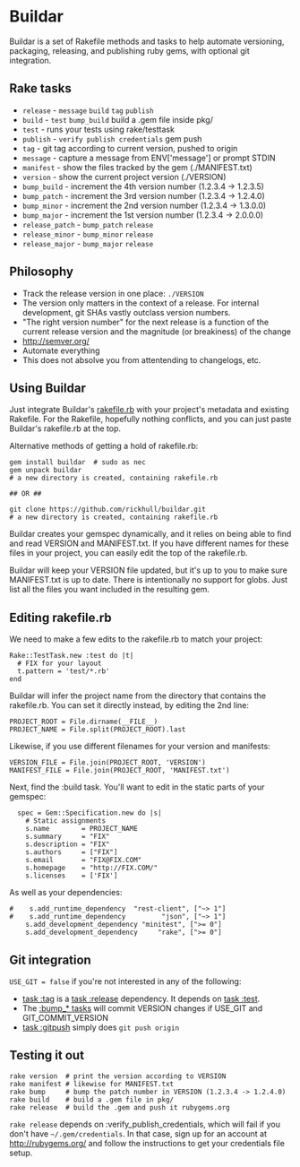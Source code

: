 Buildar
=======
Buildar is a set of Rakefile methods and tasks to help automate versioning,
packaging, releasing, and publishing ruby gems, with optional git integration.

Rake tasks
----------
* `release` - `message` `build` `tag` `publish`
* `build` - `test` `bump_build` build a .gem file inside pkg/
* `test` - runs your tests using rake/testtask
* `publish` - `verify publish credentials` gem push
* `tag` - git tag according to current version, pushed to origin
* `message` - capture a message from ENV['message'] or prompt STDIN
* `manifest` - show the files tracked by the gem (./MANIFEST.txt)
* `version` - show the current project version (./VERSION)
* `bump_build` - increment the 4th version number (1.2.3.4 -> 1.2.3.5)
* `bump_patch` - increment the 3rd version number (1.2.3.4 -> 1.2.4.0)
* `bump_minor` - increment the 2nd version number (1.2.3.4 -> 1.3.0.0)
* `bump_major` - increment the 1st version number (1.2.3.4 -> 2.0.0.0)
* `release_patch` - `bump_patch` `release`
* `release_minor` - `bump_minor` `release`
* `release_major` - `bump_major` `release`

Philosophy
----------
* Track the release version in one place: `./VERSION`
* The version only matters in the context of a release.  For internal development, git SHAs vastly outclass version numbers.
* "The right version number" for the next release is a function of the current release version and the magnitude (or breakiness) of the change
* http://semver.org/
* Automate everything
* This does not absolve you from attentending to changelogs, etc.

Using Buildar
-------------
Just integrate Buildar's [rakefile.rb](https://github.com/rickhull/buildar/raw/master/rakefile.rb) with your project's metadata and existing Rakefile.  For the Rakefile, hopefully nothing conflicts, and you can just paste Buildar's rakefile.rb at the top.

Alternative methods of getting a hold of rakefile.rb:

    gem install buildar  # sudo as nec
    gem unpack buildar
    # a new directory is created, containing rakefile.rb

    ## OR ##

    git clone https://github.com/rickhull/buildar.git
    # a new directory is created, containing rakefile.rb

Buildar creates your gemspec dynamically, and it relies on being able to find and read VERSION and MANIFEST.txt.  If you have different names for these files in your project, you can easily edit the top of the rakefile.rb.

Buildar will keep your VERSION file updated, but it's up to you to make sure MANIFEST.txt is up to date.  There is intentionally no support for globs.  Just list all the files you want included in the resulting gem.

Editing rakefile.rb
-------------------
We need to make a few edits to the rakefile.rb to match your project:

    Rake::TestTask.new :test do |t|
      # FIX for your layout
      t.pattern = 'test/*.rb'
    end

Buildar will infer the project name from the directory that contains the rakefile.rb.  You can set it directly instead, by editing the 2nd line:

    PROJECT_ROOT = File.dirname(__FILE__)
    PROJECT_NAME = File.split(PROJECT_ROOT).last

Likewise, if you use different filenames for your version and manifests:

    VERSION_FILE = File.join(PROJECT_ROOT, 'VERSION')
    MANIFEST_FILE = File.join(PROJECT_ROOT, 'MANIFEST.txt')

Next, find the :build task.  You'll want to edit in the static parts of your gemspec:

      spec = Gem::Specification.new do |s|
        # Static assignments
        s.name        = PROJECT_NAME
        s.summary     = "FIX"
        s.description = "FIX"
        s.authors     = ["FIX"]
        s.email       = "FIX@FIX.COM"
        s.homepage    = "http://FIX.COM/"
        s.licenses    = ['FIX']

As well as your dependencies:

    #    s.add_runtime_dependency  "rest-client", ["~> 1"]
    #    s.add_runtime_dependency         "json", ["~> 1"]
        s.add_development_dependency "minitest", [">= 0"]
        s.add_development_dependency     "rake", [">= 0"]

Git integration
---------------
`USE_GIT = false` if you're not interested in any of the following:
* [task :tag](https://github.com/rickhull/buildar/blob/master/rakefile.rb#L24) is a [task :release](https://github.com/rickhull/buildar/blob/master/rakefile.rb#L136) dependency.  It depends on [task :test](https://github.com/rickhull/buildar/blob/master/rakefile.rb#L4).
* The [:bump_* tasks](https://github.com/rickhull/buildar/blob/master/rakefile.rb#L91) will commit VERSION changes if USE_GIT and GIT_COMMIT_VERSION
* [task :gitpush](https://github.com/rickhull/buildar/blob/master/rakefile.rb#L128) simply does `git push origin`

Testing it out
--------------
    rake version  # print the version according to VERSION
    rake manifest # likewise for MANIFEST.txt
    rake bump     # bump the patch number in VERSION (1.2.3.4 -> 1.2.4.0)
    rake build    # build a .gem file in pkg/
    rake release  # build the .gem and push it rubygems.org

`rake release` depends on :verify_publish_credentials, which will fail if you don't have `~/.gem/credentials`.  In that case, sign up for an account at http://rubygems.org/ and follow the instructions to get your credentials file setup.
